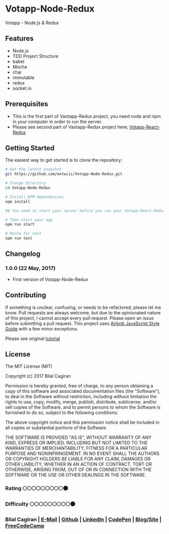 # Votapp-Node-Redux
Votapp - Node.js &amp; Redux

Features
--------
- Node.js
- TDD Project Structure
- babel
- Mocha
- chai
- immutable 
- redux
- socket.io

Prerequisites
-------------
- This is the first part of Vaotapp-Redux project, you need node and npm in your computer in order to run the server.
- Please see second part of Vaotapp-Redux project here; [Votapp-React-Redux](https://github.com/extwiii/Votapp-React-Redux)


Getting Started
-------------

The easiest way to get started is to clone the repository:

```bash
# Get the latest snapshot
git https://github.com/extwiii/Votapp-Node-Redux.git

# Change directory
cd Votapp-Node-Redux

# Install NPM dependencies
npm install

## You need to start your server before you run your Votapp-React-Redux project. ## 

# Then start your app 
npm run start

# Mocha for test
npm run test
```

Changelog
---------

### 1.0.0 (22 May, 2017)
- First version of Votapp-Node-Redux


Contributing
------------

If something is unclear, confusing, or needs to be refactored, please let me know.
Pull requests are always welcome, but due to the opinionated nature of this
project, I cannot accept every pull request. Please open an issue before
submitting a pull request. This project uses
[Airbnb JavaScript Style Guide](https://github.com/airbnb/javascript) with a
few minor exceptions.

Please see original [tutorial](http://teropa.info/blog/2015/09/10/full-stack-redux-tutorial.html)

License
-------

The MIT License (MIT)

Copyright (c) 2017 Bilal Cagiran

Permission is hereby granted, free of charge, to any person obtaining a copy of this software and associated documentation files (the "Software"), to deal in the Software without restriction, including without limitation the rights to use, copy, modify, merge, publish, distribute, sublicense, and/or sell copies of the Software, and to permit persons to whom the Software is furnished to do so, subject to the following conditions:

The above copyright notice and this permission notice shall be included in all copies or substantial portions of the Software.

THE SOFTWARE IS PROVIDED "AS IS", WITHOUT WARRANTY OF ANY KIND, EXPRESS OR IMPLIED, INCLUDING BUT NOT LIMITED TO THE WARRANTIES OF MERCHANTABILITY, FITNESS FOR A PARTICULAR PURPOSE AND NONINFRINGEMENT. IN NO EVENT SHALL THE AUTHORS OR COPYRIGHT HOLDERS BE LIABLE FOR ANY CLAIM, DAMAGES OR OTHER LIABILITY, WHETHER IN AN ACTION OF CONTRACT, TORT OR OTHERWISE, ARISING FROM, OUT OF OR IN CONNECTION WITH THE SOFTWARE OR THE USE OR OTHER DEALINGS IN THE SOFTWARE.



### Rating :full_moon::full_moon::full_moon::full_moon::full_moon::full_moon::full_moon::full_moon::full_moon::new_moon:
### Difficulty :full_moon::full_moon::full_moon::full_moon::full_moon::full_moon::full_moon::full_moon::full_moon::new_moon:

### Bilal Cagiran  | [E-Mail](mailto:bcagiran@hotmail.com) | [Github](https://github.com/extwiii/) | [LinkedIn](https://linkedin.com/in/bilalcagiran) | [CodePen](http://codepen.io/extwiii/) | [Blog/Site](http://bilalcagiran.com) | [FreeCodeCamp](https://www.freecodecamp.com/extwiii) 
